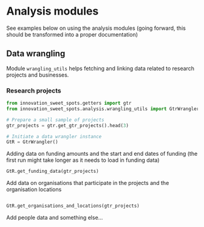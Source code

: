 # Analysis modules

See examples below on using the analysis modules (going forward, this should be transformed into a proper documentation)

## Data wrangling

Module `wrangling_utils` helps fetching and linking data related to research projects and businesses.

### Research projects

```python
from innovation_sweet_spots.getters import gtr
from innovation_sweet_spots.analysis.wrangling_utils import GtrWrangler

# Prepare a small sample of projects
gtr_projects = gtr.get_gtr_projects().head(3)

# Initiate a data wrangler instance
GtR = GtrWrangler()
```

Adding data on funding amounts and the start and end dates of funding (the first run might take longer as it needs to load in funding data)

```python
GtR.get_funding_data(gtr_projects)
```

Add data on organisations that participate in the projects and the organisation locations

```python

GtR.get_organisations_and_locations(gtr_projects)
```

Add people data and something else...
